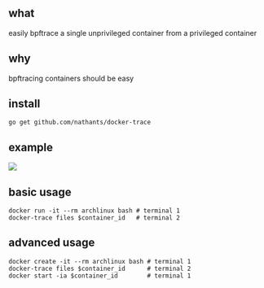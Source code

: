 ## what

easily bpftrace a single unprivileged container from a privileged container

## why

bpftracing containers should be easy

## install

```
go get github.com/nathants/docker-trace
```

## example

![](./example.gif)

## basic usage

```
docker run -it --rm archlinux bash # terminal 1
docker-trace files $container_id   # terminal 2
```

## advanced usage

```
docker create -it --rm archlinux bash # terminal 1
docker-trace files $container_id      # terminal 2
docker start -ia $container_id        # terminal 1
```
